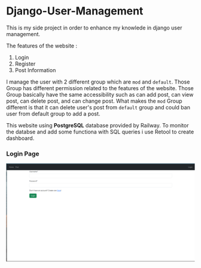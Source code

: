 # Django-User-Management
This is my side project in order to enhance my knowlede in django user management.

The features of the website :
1. Login
2. Register
3. Post Information

I manage the user with 2 different group which are `mod` and `default`. Those Group has different permission related to the features of the website.
Those Group basically have the same accessibility such as can add post, can view post, can delete post, and can change post. What makes the `mod`
Group different is that it can delete user's post from `default` group and could ban user from default group to add a post.


This website using **PostgreSQL** database provided by Railway. To monitor the databse and add some functiona with SQL queries i use Retool to create
dashboard.

### Login Page
![login page](Snapshot/login.png)


